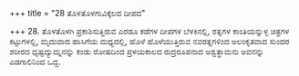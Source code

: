 +++
title = "28 ತೊಳತೊಳಗುವಿಕ್ಕೆಲದ ದೀಪದ"

+++
28. ತೊಳತೊಳಗಿ ಪ್ರಕಾಶಿಸುತ್ತಿರುವ ಎರಡೂ ಕಡೆಗಳ ದೀಪಗಳ ಬೆಳಕಿನಲ್ಲಿ, ರತ್ನಗಳ ಕಾಂತಿಯನ್ನುಳ್ಳ ಚಿತ್ರಗಳ ಕಟ್ಟುಗಳಲ್ಲಿ, ಮೃದುವಾದ ಹಾಸಿಗೆಯ ಮಧ್ಯದಲ್ಲಿ, ಹೊಳೆ ಹೊಳೆಯುತ್ತಿರುವ ನವರತ್ನಗಳಿಂದ ಅಲಂಕೃತವಾದ ಸುಂದರ ಶರೀರದ ಧೃಷ್ಟದ್ಯುಮ್ನನನ್ನು ಕಂಡು ರೋಷದಿಂದ ಪ್ರಳಯಕಾಲದ ರುದ್ರರೂಪನಾದ ಅಶ್ವತ್ಥಾಮನು ಅವನನ್ನು ಎಡಗಾಲಿನಿಂದ ಒದ್ದ.
